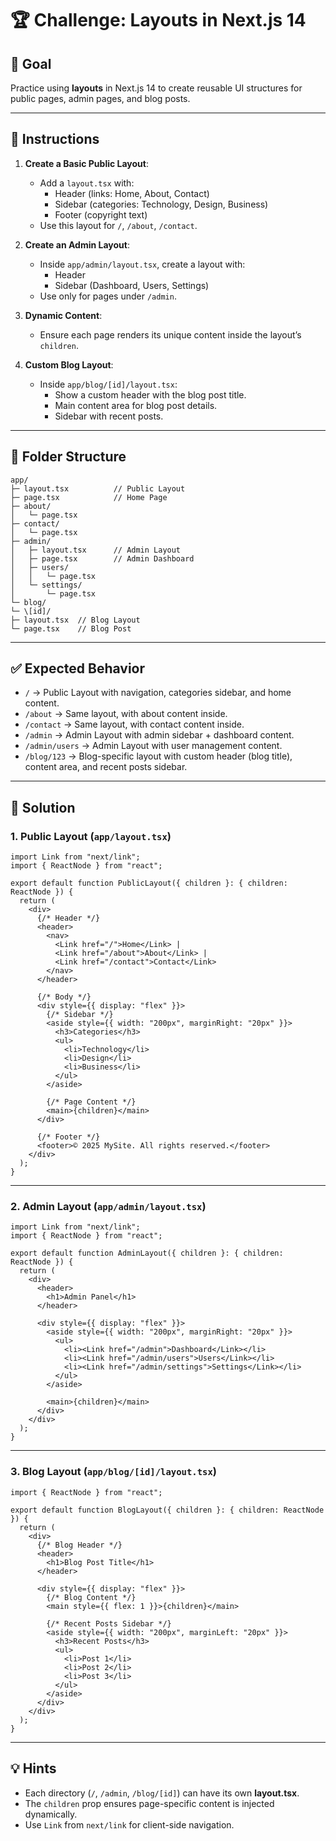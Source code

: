 
# 🏆 Challenge: Layouts in Next.js 14

## 🎯 Goal

Practice using **layouts** in Next.js 14 to create reusable UI structures for public pages, admin pages, and blog posts.

---

## 📝 Instructions

1. **Create a Basic Public Layout**:
   * Add a `layout.tsx` with:
     - Header (links: Home, About, Contact)
     - Sidebar (categories: Technology, Design, Business)
     - Footer (copyright text)
   * Use this layout for `/`, `/about`, `/contact`.

2. **Create an Admin Layout**:
   * Inside `app/admin/layout.tsx`, create a layout with:
     - Header
     - Sidebar (Dashboard, Users, Settings)
   * Use only for pages under `/admin`.

3. **Dynamic Content**:
   * Ensure each page renders its unique content inside the layout’s `children`.

4. **Custom Blog Layout**:
   * Inside `app/blog/[id]/layout.tsx`:
     - Show a custom header with the blog post title.
     - Main content area for blog post details.
     - Sidebar with recent posts.

---

## 📂 Folder Structure

```
app/
├─ layout.tsx          // Public Layout
├─ page.tsx            // Home Page
├─ about/
│   └─ page.tsx
├─ contact/
│   └─ page.tsx
├─ admin/
│   ├─ layout.tsx      // Admin Layout
│   ├─ page.tsx        // Admin Dashboard
│   ├─ users/
│   │   └─ page.tsx
│   └─ settings/
│       └─ page.tsx
└─ blog/
└─ \[id]/
├─ layout.tsx  // Blog Layout
└─ page.tsx    // Blog Post
````

---

## ✅ Expected Behavior

* `/` → Public Layout with navigation, categories sidebar, and home content.  
* `/about` → Same layout, with about content inside.  
* `/contact` → Same layout, with contact content inside.  
* `/admin` → Admin Layout with admin sidebar + dashboard content.  
* `/admin/users` → Admin Layout with user management content.  
* `/blog/123` → Blog-specific layout with custom header (blog title), content area, and recent posts sidebar.  

---

## 📝 Solution

### 1. Public Layout (`app/layout.tsx`)

```tsx
import Link from "next/link";
import { ReactNode } from "react";

export default function PublicLayout({ children }: { children: ReactNode }) {
  return (
    <div>
      {/* Header */}
      <header>
        <nav>
          <Link href="/">Home</Link> | 
          <Link href="/about">About</Link> | 
          <Link href="/contact">Contact</Link>
        </nav>
      </header>

      {/* Body */}
      <div style={{ display: "flex" }}>
        {/* Sidebar */}
        <aside style={{ width: "200px", marginRight: "20px" }}>
          <h3>Categories</h3>
          <ul>
            <li>Technology</li>
            <li>Design</li>
            <li>Business</li>
          </ul>
        </aside>

        {/* Page Content */}
        <main>{children}</main>
      </div>

      {/* Footer */}
      <footer>© 2025 MySite. All rights reserved.</footer>
    </div>
  );
}
````

---

### 2. Admin Layout (`app/admin/layout.tsx`)

```tsx
import Link from "next/link";
import { ReactNode } from "react";

export default function AdminLayout({ children }: { children: ReactNode }) {
  return (
    <div>
      <header>
        <h1>Admin Panel</h1>
      </header>

      <div style={{ display: "flex" }}>
        <aside style={{ width: "200px", marginRight: "20px" }}>
          <ul>
            <li><Link href="/admin">Dashboard</Link></li>
            <li><Link href="/admin/users">Users</Link></li>
            <li><Link href="/admin/settings">Settings</Link></li>
          </ul>
        </aside>

        <main>{children}</main>
      </div>
    </div>
  );
}
```

---

### 3. Blog Layout (`app/blog/[id]/layout.tsx`)

```tsx
import { ReactNode } from "react";

export default function BlogLayout({ children }: { children: ReactNode }) {
  return (
    <div>
      {/* Blog Header */}
      <header>
        <h1>Blog Post Title</h1>
      </header>

      <div style={{ display: "flex" }}>
        {/* Blog Content */}
        <main style={{ flex: 1 }}>{children}</main>

        {/* Recent Posts Sidebar */}
        <aside style={{ width: "200px", marginLeft: "20px" }}>
          <h3>Recent Posts</h3>
          <ul>
            <li>Post 1</li>
            <li>Post 2</li>
            <li>Post 3</li>
          </ul>
        </aside>
      </div>
    </div>
  );
}
```

---

## 💡 Hints

* Each directory (`/`, `/admin`, `/blog/[id]`) can have its own **layout.tsx**.
* The `children` prop ensures page-specific content is injected dynamically.
* Use `Link` from `next/link` for client-side navigation.